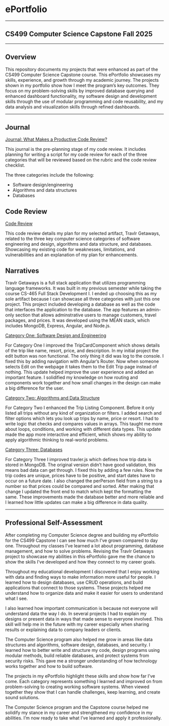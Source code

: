 # ePortfolio

---

## CS499 Computer Science Capstone Fall 2025

---

## Overview

This repository documents my projects that were enhanced as part of the CS499 Computer Science Capstone course. This ePortfolio showcases my skills, experience, and growth through my academic journey. The projects shown in my portfolio show how I meet the program’s key outcomes. They focus on my problem-solving skills by improved database querying and enhanced dashboard functionality, my software design and development skills through the use of modular programming and code reusability, and my data analysis and visualization skills through refined dashboards.

---

## Journal

[Journal: What Makes a Productive Code Review?](https://github.com/mkloc2020/CS499-ePortfolio/blob/main/Journal%201.docx)

This journal is the pre-planning stage of my code review. It includes planning for writing a script for my code review for each of the three categories that will be reviewed based on the rubric and the code review checklist.

The three categories include the following: 

- Software design/engineering
- Algorithms and data structures
- Databases

## Code Review

[Code Review](https://www.dailymotion.com/video/x9rt22q "CS499 Code Review Video")

This code review details my plan for my selected artifact, Travlr Getaways, related to the three key computer science categories of software engineering and design, algorithms and data structure, and databases. Showcasing my existing code for weaknesses, limitations, and vulnerabilities and an explanation of my plan for enhancements.


## Narratives

Travlr Getaways is a full stack application that utilizes programming language frameworks. It was built in my previous semester while taking the course CS-465 Full Stack Development I. I ended up choosing this as my sole artifact because I can showcase all three categories with just this one project. This project included developing a database as well as the code that interfaces the application to the database. The app features an admin-only section that allows adminstrative users to manage customers, travel packages, and prices. It was developed using the MEAN stack, which includes MongoDB, Express, Angular, and Node.js. 


[Category One: Software Design and Engineering](https://github.com/mkloc2020/CS499-ePortfolio/blob/main/Milestone%20Two.docx)

For Category One I improved the TripCardComponent which shows details of the trip like name, resort, price, and description. In my initial project the edit button was non functional. The only thing it did was log to the console. I fixed this by adding navigation with Angular’s Router. Now when someone selects Edit on the webpage it takes them to the Edit Trip page instead of nothing. This update helped improve the user experience and added an important feature. I solidified my knowledge on how routing and components work together and how small changes in the design can make a big difference for the user. 


[Category Two: Algorithms and Data Structure](https://github.com/mkloc2020/CS499-ePortfolio/blob/main/Milestone%20Three.docx)

For Category Two I enhanced the Trip Listing Component. Before it only listed all trips without any kind of organization or filters. I added search and filter options which lets you look up trips by name, price or resort. I had to write logic that checks and compares values in arrays. This taught me more about loops, conditions, and working with different data types. This update made the app more interactive and efficient, which shows my ability to apply algorithmic thinking to real-world problems.


[Category Three: Databases](https://github.com/mkloc2020/CS499-ePortfolio/blob/main/Milestone%20Four.docx)</br>

For Category Three I improved travler.js which defines how trip data is stored in MongoDB. The original version didn’t have good validation, this means bad data can get through. I fixed this by adding a few rules. Now the trip codes are unique, prices have to be positive, and start dates have to occur on a future date. I also changed the perPerson field from a string to a number so that prices could be compared and sorted. After making that change I updated the front end to match which kept the formatting the same. These improvements made the database better and more reliable and I learned how little updates can make a big difference in data quality.

---

## Professional Self-Assessment

After completing my Computer Science degree and building my ePortfolio for the CS499 Capstone I can see how much I’ve grown compared to day one. Throughout my classes I’ve learned a lot about programming, database management, and how to solve problems. Revising the Travlr Getaways project to showcase my abilities in this ePortfolio gave me the chance to show the skills I’ve developed and how they connect to my career goals.

Throughout my educational development I discovered that I enjoy working with data and finding ways to make information more useful for people. I learned how to design databases, use CRUD operations, and build applications that connect to those systems. These projects helped me understand how to organize data and make it easier for users to understand what I see. 

I also learned how important communication is because not everyone will understand data the way I do. In several projects I had to explain my designs or present data in ways that made sense to everyone involved. This skill will help me in the future with my career especially when sharing results or explaining data to company leaders or clients.

The Computer Science program also helped me grow in areas like data structures and algorithms, software design, databases, and security. I learned how to better write and structure my code, design programs using modular methods, build reliable databases, and protect systems from security risks. This gave me a stronger understanding of how technology works together and how to build software.

The projects in my ePortfolio highlight these skills and show how far I’ve come. Each category represents something I learned and improved on from problem-solving to creating working software systems. When viewed together they show that I can handle challenges, keep learning, and create sound solutions.

The Computer Science program and the Capstone course helped me solidify my stance in my career and strengthened my confidence in my abilities. I’m now ready to take what I’ve learned and apply it professionally.
